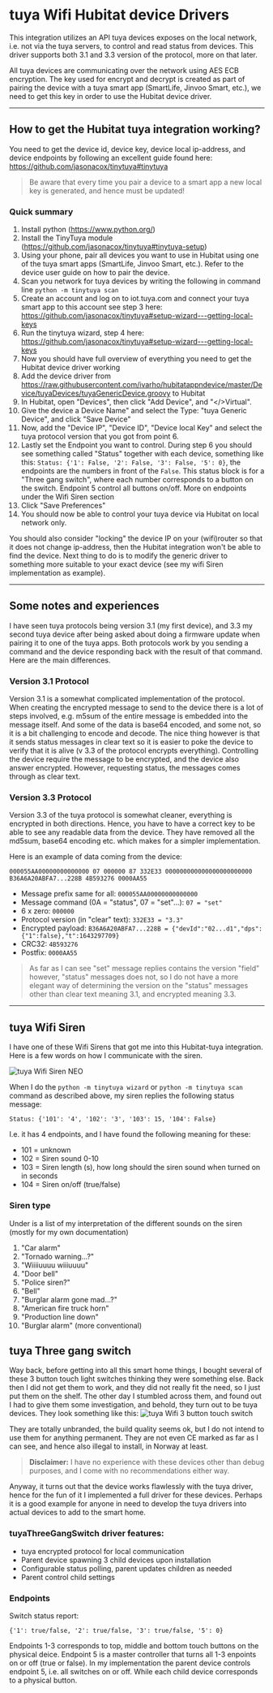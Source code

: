 # tuya Wifi Hubitat device Drivers

This integration utilizes an API tuya devices exposes on the local network, i.e. not via the tuya servers, to control and read status from devices. This driver supports both 3.1 and 3.3 version of the protocol, more on that later.

All tuya devices are communicating over the network using AES ECB encryption. The key used for encrypt and decrypt is created as part of pairing the device with a tuya smart app (SmartLife, Jinvoo Smart, etc.), we need to get this key in order to use the Hubitat device driver.

***

## How to get the Hubitat tuya integration working?

You need to get the device id, device key, device local ip-address, and device endpoints by following an excellent guide found here: https://github.com/jasonacox/tinytuya#tinytuya

> Be aware that every time you pair a device to a smart app a new local key is generated, and hence must be updated!

### Quick summary
1. Install python (https://www.python.org/)
2. Install the TinyTuya module (https://github.com/jasonacox/tinytuya#tinytuya-setup)
3. Using your phone, pair all devices you want to use in Hubitat using one of the tuya smart apps (SmartLife, Jinvoo Smart, etc.). Refer to the device user guide on how to pair the device.
4. Scan you network for tuya devices by writing the following in command line ```python -m tinytuya scan```
5. Create an account and log on to iot.tuya.com and connect your tuya smart app to this account see step 3 here: https://github.com/jasonacox/tinytuya#setup-wizard---getting-local-keys
6. Run the tinytuya wizard, step 4 here: https://github.com/jasonacox/tinytuya#setup-wizard---getting-local-keys
7. Now you should have full overview of everything you need to get the Hubitat device driver working
8. Add the device driver from https://raw.githubusercontent.com/ivarho/hubitatappndevice/master/Device/tuyaDevices/tuyaGenericDevice.groovy to Hubitat
9. In Hubitat, open "Devices", then click "Add Device", and "</>Virtual".
10. Give the device a Device Name" and select the Type: "tuya Generic Device", and click "Save Device"
11. Now, add the "Device IP", "Device ID", "Device local Key" and select the tuya protocol version that you got from point 6.
12. Lastly set the Endpoint you want to control. During step 6 you should see something called "Status" together with each device, something like this: ```Status: {'1': False, '2': False, '3': False, '5': 0}```, the endpoints are the numbers in front of the ```False```. This status block is for a "Three gang switch", where each number corresponds to a button on the switch. Endpoint 5 control all buttons on/off. More on endpoints under the Wifi Siren section
13. Click "Save Preferences"
14. You should now be able to control your tuya device via Hubitat on local network only.

You should also consider "locking" the device IP on your (wifi)router so that it does not change ip-address, then the Hubitat integration won't be able to find the device. Next thing to do is to modify the generic driver to something more suitable to your exact device (see my wifi Siren implementation as example).

***

## Some notes and experiences

I have seen tuya protocols being version 3.1 (my first device), and 3.3 my second tuya device after being asked about doing a firmware update when pairing it to one of the tuya apps. Both protocols work by you sending a command and the device responding back with the result of that command. Here are the main differences.

### Version 3.1 Protocol
Version 3.1 is a somewhat complicated implementation of the protocol. When creating the encrypted message to send to the device there is a lot of steps involved, e.g. m5sum of the entire message is embedded into the message itself. And some of the data is base64 encoded, and some not, so it is a bit challenging to encode and decode. The nice thing however is that it sends status messages in clear text so it is easier to poke the device to verify that it is alive (v 3.3 of the protocol encrypts everything). Controlling the device require the message to be encrypted, and the device also answer encrypted. However, requesting status, the messages comes through as clear text.

### Version 3.3 Protocol
Version 3.3 of the tuya protocol is somewhat cleaner, everything is encrypted in both directions. Hence, you have to have a correct key to be able to see any readable data from the device. They have removed all the md5sum, base64 encoding etc. which makes for a simpler implementation.

Here is an example of data coming from the device:
```
000055AA00000000000000 07 000000 87 332E33 000000000000000000000000 B36A6A20ABFA7...228B 4B593276 0000AA55
````
- Message prefix same for all: ```000055AA00000000000000```
- Message command (0A = "status", 07 = "set"...): ```07 = "set"```
- 6 x zero: ```000000```
- Protocol version (in "clear" text): ```332E33 = "3.3"```
- Encrypted payload: ```B36A6A20ABFA7...228B = {"devId":"02...d1","dps":{"1":false},"t":1643297709}```
- CRC32: ```4B593276```
- Postfix: ```0000AA55```

> As far as I can see "set"  message replies contains the version "field" however, "status" messages does not, so I do not have a more elegant way of determining the version on the "status" messages other than clear text meaning 3.1, and encrypted meaning 3.3.

***

## tuya Wifi Siren

I have one of these Wifi Sirens that got me into this Hubitat-tuya integration. Here is a few words on how I communicate with the siren.

![tuya Wifi Siren NEO](images/siren.jpg)

When I do the ```python -m tinytuya wizard``` or ```python -m tinytuya scan``` command as described above, my siren replies the following status message:
```
Status: {'101': '4', '102': '3', '103': 15, '104': False}
```
I.e. it has 4 endpoints, and I have found the following meaning for these:
- 101 = unknown
- 102 = Siren sound 0-10
- 103 = Siren length (s), how long should the siren sound when turned on in seconds
- 104 = Siren on/off (true/false)

### Siren type

Under is a list of my interpretation of the different sounds on the siren (mostly for my own documentation)

1. "Car alarm"
2. "Tornado warning...?"
3. "Wiiiiuuuu wiiiuuuu"
4. "Door bell"
5. "Police siren?"
6. "Bell"
7. "Burglar alarm gone mad...?"
8. "American fire truck horn"
9. "Production line down"
10. "Burglar alarm" (more conventional)

## tuya Three gang switch

Way back, before getting into all this smart home things, I bought several of these 3 button touch light switches thinking they were something else. Back then I did not get them to work, and they did not really fit the need, so I just put them on the shelf. The other day I stumbled across them, and found out I had to give them some investigation, and behold, they turn out to be tuya devices. They look something like this:
![tuya Wifi 3 button touch switch](images/gangSwitch.jpg)

They are totally unbranded, the build quality seems ok, but I do not intend to use them for anything permanent. They are not even CE marked as far as I can see, and hence also illegal to install, in Norway at least.

><b>Disclaimer:</b> I have no experience with these devices other than debug purposes, and I come with no recommendations either way.

Anyway, it turns out that the device works flawlessly with the tuya driver, hence for the fun of it I implemented a full driver for these devices. Perhaps it is a good example for anyone in need to develop the tuya drivers into actual devices to add to the smart home.

### tuyaThreeGangSwitch driver features:
- tuya encrypted protocol for local communication
- Parent device spawning 3 child devices upon installation
- Configurable status polling, parent updates children as needed
- Parent control child settings
### Endpoints
Switch status report:
```
{'1': true/false, '2': true/false, '3': true/false, '5': 0}
```
Endpoints 1-3 corresponds to top, middle and bottom touch buttons on the physical deice. Endpoint 5 is a master controller that turns all 1-3 enpoints on or off (true or false). In my implementation the parent device controls endpoint 5, i.e. all switches on or off. While each child device corresponds to a physical button.
